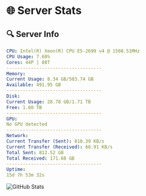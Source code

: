 # 🌐 Server Stats
## 🔍 Server Info
```yaml
CPU: Intel(R) Xeon(R) CPU E5-2699 v4 @ 1508.51MHz
CPU Usage: 7.60%
Cores: 44P | 88T
-----------------------------------
Memory:
Current Usage: 8.34 GB/503.74 GB
Available: 491.95 GB
-----------------------------------
Disk:
Current Usage: 28.78 GB/1.71 TB
Free: 1.60 TB
-----------------------------------
GPU:
No GPU detected
-----------------------------------
Network:
Current Transfer (Sent): 810.39 KB/s
Current Transfer (Received): 68.91 KB/s
Total Sent: 812.52 GB
Total Received: 171.68 GB
-----------------------------------
Uptime:
15d 7h 53m 32s
```
![GitHub Stats](https://img.shields.io/badge/Updated-2025-05-05_01:02:20-blue)